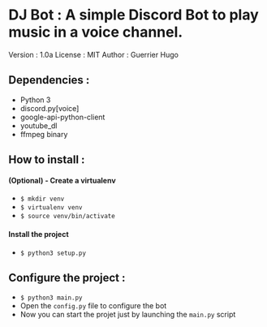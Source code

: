 # DJ Bot : A simple Discord Bot to play music in a voice channel.

Version : 1.0a
License : MIT
Author : Guerrier Hugo

## Dependencies :

* Python 3
* discord.py[voice]
* google-api-python-client
* youtube_dl
* ffmpeg binary

## How to install :

#### (Optional) - Create a virtualenv

* ```$ mkdir venv```
* ```$ virtualenv venv```
* ```$ source venv/bin/activate```

#### Install the project

* ```$ python3 setup.py```

## Configure the project :

* ```$ python3 main.py```
* Open the ```config.py``` file to configure the bot
* Now you can start the projet just by launching the ```main.py``` script
